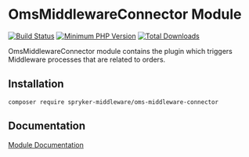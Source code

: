 # OmsMiddlewareConnector Module

[![Build Status](https://travis-ci.org/spryker-middleware/oms-middleware-connector.svg?branch=master)](https://travis-ci.org/spryker-middleware/oms-middleware-connector)
[![Minimum PHP Version](http://img.shields.io/badge/php-%3E%3D%207.1-8892BF.svg)](https://php.net/)
[![Total Downloads](https://poser.pugx.org/spryker-middleware/oms-middleware-connector/d/total.svg)](https://packagist.org/packages/spryker-middleware/oms-middleware-connector)

OmsMiddlewareConnector module contains the plugin which triggers Middleware processes that are related to orders.

## Installation

```
composer require spryker-middleware/oms-middleware-connector
```

## Documentation
[Module Documentation](https://academy.spryker.com/developing_with_spryker/spryker_middleware.html)
